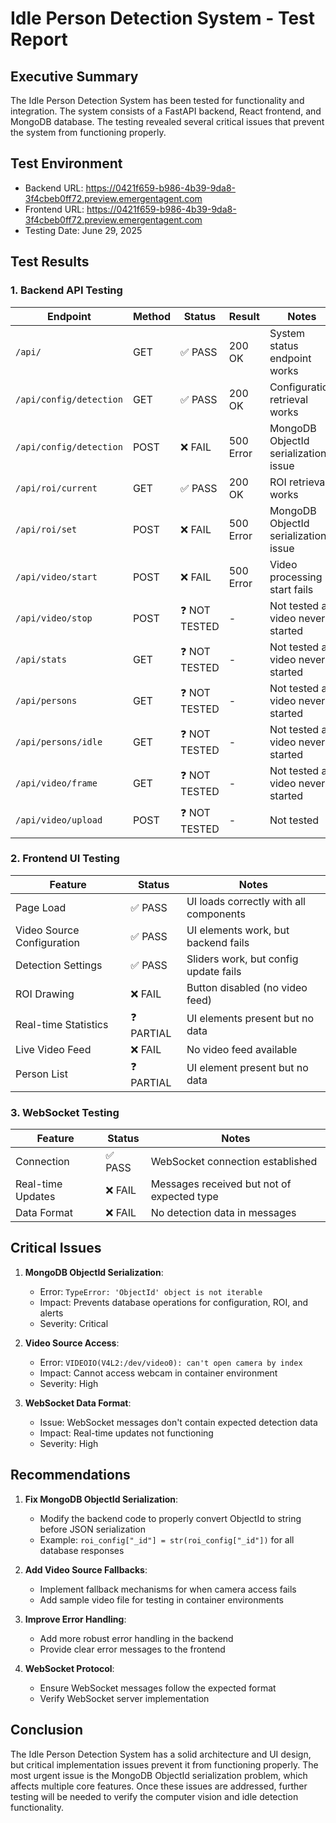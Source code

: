 # Idle Person Detection System - Test Report

## Executive Summary

The Idle Person Detection System has been tested for functionality and integration. The system consists of a FastAPI backend, React frontend, and MongoDB database. The testing revealed several critical issues that prevent the system from functioning properly.

## Test Environment
- Backend URL: https://0421f659-b986-4b39-9da8-3f4cbeb0ff72.preview.emergentagent.com
- Frontend URL: https://0421f659-b986-4b39-9da8-3f4cbeb0ff72.preview.emergentagent.com
- Testing Date: June 29, 2025

## Test Results

### 1. Backend API Testing

| Endpoint | Method | Status | Result | Notes |
|----------|--------|--------|--------|-------|
| `/api/` | GET | ✅ PASS | 200 OK | System status endpoint works |
| `/api/config/detection` | GET | ✅ PASS | 200 OK | Configuration retrieval works |
| `/api/config/detection` | POST | ❌ FAIL | 500 Error | MongoDB ObjectId serialization issue |
| `/api/roi/current` | GET | ✅ PASS | 200 OK | ROI retrieval works |
| `/api/roi/set` | POST | ❌ FAIL | 500 Error | MongoDB ObjectId serialization issue |
| `/api/video/start` | POST | ❌ FAIL | 500 Error | Video processing start fails |
| `/api/video/stop` | POST | ❓ NOT TESTED | - | Not tested as video never started |
| `/api/stats` | GET | ❓ NOT TESTED | - | Not tested as video never started |
| `/api/persons` | GET | ❓ NOT TESTED | - | Not tested as video never started |
| `/api/persons/idle` | GET | ❓ NOT TESTED | - | Not tested as video never started |
| `/api/video/frame` | GET | ❓ NOT TESTED | - | Not tested as video never started |
| `/api/video/upload` | POST | ❓ NOT TESTED | - | Not tested |

### 2. Frontend UI Testing

| Feature | Status | Notes |
|---------|--------|-------|
| Page Load | ✅ PASS | UI loads correctly with all components |
| Video Source Configuration | ✅ PASS | UI elements work, but backend fails |
| Detection Settings | ✅ PASS | Sliders work, but config update fails |
| ROI Drawing | ❌ FAIL | Button disabled (no video feed) |
| Real-time Statistics | ❓ PARTIAL | UI elements present but no data |
| Live Video Feed | ❌ FAIL | No video feed available |
| Person List | ❓ PARTIAL | UI element present but no data |

### 3. WebSocket Testing

| Feature | Status | Notes |
|---------|--------|-------|
| Connection | ✅ PASS | WebSocket connection established |
| Real-time Updates | ❌ FAIL | Messages received but not of expected type |
| Data Format | ❌ FAIL | No detection data in messages |

## Critical Issues

1. **MongoDB ObjectId Serialization**:
   - Error: `TypeError: 'ObjectId' object is not iterable`
   - Impact: Prevents database operations for configuration, ROI, and alerts
   - Severity: Critical

2. **Video Source Access**:
   - Error: `VIDEOIO(V4L2:/dev/video0): can't open camera by index`
   - Impact: Cannot access webcam in container environment
   - Severity: High

3. **WebSocket Data Format**:
   - Issue: WebSocket messages don't contain expected detection data
   - Impact: Real-time updates not functioning
   - Severity: High

## Recommendations

1. **Fix MongoDB ObjectId Serialization**:
   - Modify the backend code to properly convert ObjectId to string before JSON serialization
   - Example: `roi_config["_id"] = str(roi_config["_id"])` for all database responses

2. **Add Video Source Fallbacks**:
   - Implement fallback mechanisms for when camera access fails
   - Add sample video file for testing in container environments

3. **Improve Error Handling**:
   - Add more robust error handling in the backend
   - Provide clear error messages to the frontend

4. **WebSocket Protocol**:
   - Ensure WebSocket messages follow the expected format
   - Verify WebSocket server implementation

## Conclusion

The Idle Person Detection System has a solid architecture and UI design, but critical implementation issues prevent it from functioning properly. The most urgent issue is the MongoDB ObjectId serialization problem, which affects multiple core features. Once these issues are addressed, further testing will be needed to verify the computer vision and idle detection functionality.